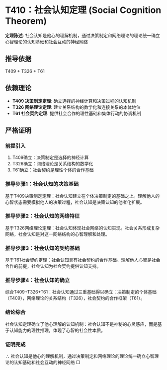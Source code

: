 # T410：社会认知定理 (Social Cognition Theorem)

**定理陈述**: 社会认知是他心的理解机制，通过决策制定和网络理论的理论统一确立心智理论的认知基础和社会互动的神经网络

## 推导依据
T409 + T326 + T61

## 依赖理论
- **T409 决策制定定理**: 确立选择的神经计算和决策过程的认知机制
- **T326 网络理论定理**: 建立关系结构的数学化和连接关系的本体地位
- **T61 社会契约定理**: 提供社会合作的理性基础和集体行动的协调机制

## 严格证明

### 前提引入
1. T409确立：决策制定是选择的神经计算
2. T326确立：网络理论是关系结构的数学化
3. T61确立：社会契约是理性个体的合作基础

### 推导步骤1：社会认知的决策基础
基于T409决策制定定理：社会认知建立在个体决策制定的基础之上。理解他人的心智状态需要模拟他人的决策过程，社会认知是决策认知的他者化扩展。

### 推导步骤2：社会认知的网络特征
基于T326网络理论定理：社会认知体现社会网络的认知实现。社会关系形成复杂网络，社会认知是对这一网络结构的心智理解和处理。

### 推导步骤3：社会认知的契约基础
基于T61社会契约定理：社会认知具有社会契约的合作基础。理解他人心智是社会合作的前提，社会认知为社会契约提供认知支持。

### 推导步骤4：社会认知的确立
综合T409+T326+T61：社会认知通过三重基础得以确立：决策制定的个体基础（T409），网络理论的关系结构（T326），社会契约的合作框架（T61）。

### 结论综合
社会认知定理确立了他心理解的认知机制：社会认知不是神秘的心灵感应，而是基于认知能力的理性推理，体现了心智的社会性本质。

### 证明完成
∴ 社会认知是他心的理解机制，通过决策制定和网络理论的理论统一确立心智理论的认知基础和社会互动的神经网络 □